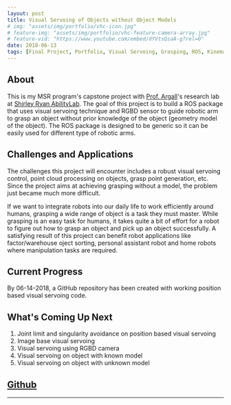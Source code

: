 ```yaml
---
layout: post
title: Visual Servoing of Objects without Object Models
# img: "assets/img/portfolio/vhc-icon.jpg"
# feature-img: "assets/img/portfolio/vhc-feature-camera-array.jpg"
# feature-vid: "https://www.youtube.com/embed/dYVtsQsaA-g?rel=0"
date: 2018-06-13
tags: [Final Project, Portfolio, Visual Servoing, Grasping, ROS, Kinematics, Control]
---
```


## About

This is my MSR program's capstone project with [Prof. Argall][Argall]'s research lab at [Shirley Ryan AbilityLab][SRALAB]. The goal of this project is to build a ROS package that uses visual servoing technique and RGBD sensor to guide robotic arm to grasp an object without prior knowledge of the object (geometry model of the object). The ROS package is designed to be generic so it can be easily used for different type of robotic arms.

## Challenges and Applications

The challenges this project will encounter includes a robust visual servoing control, point cloud processing on objects, grasp point generation, etc. Since the project aims at achieving grasping without a model, the problem just became much more difficult.

If we want to integrate robots into our daily life to work efficiently around humans, grasping a wide range of object is a task they must master. While grasping is an easy task for humans, it takes quite a bit of effort for a robot to figure out how to grasp an object and pick up an object successfully. A satisfying result of this project can benefit robot applications like factor/warehouse oject sorting, personal assistant robot and home robots where manipulation tasks are required.

## Current Progress

By 06-14-2018, a GitHub repository has been created with working position based visual servoing code.

## What's Coming Up Next

1. Joint limit and singularity avoidance on position based visual servoing
2. Image base visual servoing
3. Visual servoing using RGBD camera
4. Visual servoing on object with known model
5. Visual servoing on object with unknown model


## [Github][ArmVS]

***
[ArmVS]: https://github.com/willshw/ArmVS
[Argall]: http://users.eecs.northwestern.edu/~argall/
[SRALAB]: https://www.sralab.org/
